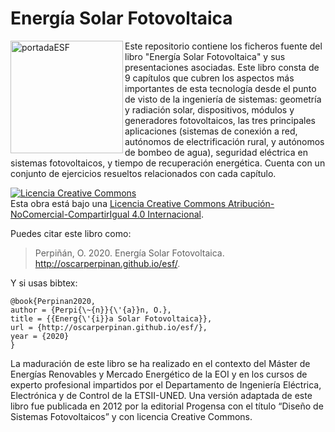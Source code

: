 Energía Solar Fotovoltaica
===

<img src="figs/portadaESF.png" alt="portadaESF" height="180"
align="left"/>Este repositorio contiene los ficheros fuente del libro
"Energía Solar Fotovoltaica" y sus presentaciones asociadas. Este
libro consta de 9 capítulos que cubren los aspectos más importantes de
esta tecnología desde el punto de visto de la ingeniería de sistemas:
geometría y radiación solar, dispositivos, módulos y generadores
fotovoltaicos, las tres principales aplicaciones (sistemas de conexión
a red, autónomos de electrificación rural, y autónomos de bombeo de
agua), seguridad eléctrica en sistemas fotovoltaicos, y tiempo de
recuperación energética. Cuenta con un conjunto de ejercicios
resueltos relacionados con cada capítulo.

<a rel="license"
href="http://creativecommons.org/licenses/by-nc-sa/4.0/"><img
alt="Licencia Creative Commons" style="border-width:0"
src="http://i.creativecommons.org/l/by-nc-sa/4.0/88x31.png" /></a><br
/>Esta obra está bajo una <a rel="license"
href="http://creativecommons.org/licenses/by-nc-sa/4.0/">Licencia
Creative Commons Atribución-NoComercial-CompartirIgual 4.0
Internacional</a>.

Puedes citar este libro como:

> Perpiñán, O. 2020. Energía Solar Fotovoltaica. http://oscarperpinan.github.io/esf/.

Y si usas bibtex: 

    @book{Perpinan2020,
    author = {Perpi{\~{n}}{\'{a}}n, O.},
    title = {{Energ{\'{i}}a Solar Fotovoltaica}},
    url = {http://oscarperpinan.github.io/esf/},
    year = {2020}
    }


La maduración de este libro se ha realizado en el contexto del Máster
de Energías Renovables y Mercado Energético de la EOI y en los cursos
de experto profesional impartidos por el Departamento de Ingeniería
Eléctrica, Electrónica y de Control de la ETSII-UNED. Una versión
adaptada de este libro fue publicada en 2012 por la editorial Progensa
con el título “Diseño de Sistemas Fotovoltaicos” y con licencia
Creative Commons.

